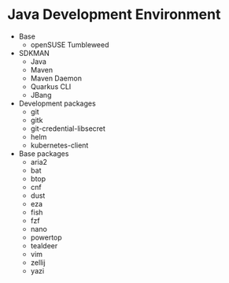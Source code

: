 # Java Development Environment

- Base
  - openSUSE Tumbleweed
- SDKMAN
  - Java
  - Maven
  - Maven Daemon
  - Quarkus CLI
  - JBang
- Development packages
  - git
  - gitk
  - git-credential-libsecret
  - helm
  - kubernetes-client
- Base packages
  - aria2
  - bat
  - btop
  - cnf
  - dust
  - eza
  - fish
  - fzf
  - nano
  - powertop
  - tealdeer
  - vim
  - zellij
  - yazi
